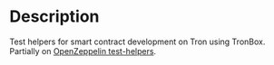 # Description

Test helpers for smart contract development on Tron using TronBox. Partially on [OpenZeppelin test-helpers](https://docs.openzeppelin.com/test-helpers/0.5/).
